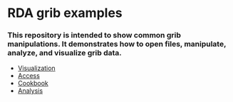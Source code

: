 # RDA grib examples

### This repository is intended to show common grib manipulations. It demonstrates how to open files, manipulate, analyze, and visualize grib data.

 
 - [Visualization](visualization)
 - [Access](access)
 - [Cookbook](wgrib2_recipies)
 - [Analysis](analysis)

